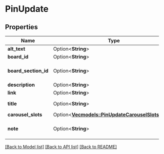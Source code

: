 # PinUpdate

## Properties

Name | Type | Description | Notes
------------ | ------------- | ------------- | -------------
**alt_text** | Option<**String**> | Pin's alternative text. | [optional]
**board_id** | Option<**String**> | The id of the board to move the Pin onto. | [optional]
**board_section_id** | Option<**String**> | <a href=\"https://help.pinterest.com/en/article/create-a-board-section\">Board section</a> ID. | [optional]
**description** | Option<**String**> | Pin description - 800 characters maximum. | [optional]
**link** | Option<**String**> | URL viewer is taken to when they click pin. | [optional]
**title** | Option<**String**> | The native pin title that creators explicitly prefer to display. | [optional]
**carousel_slots** | Option<[**Vec<models::PinUpdateCarouselSlotsInner>**](PinUpdate_carousel_slots_inner.md)> | Carousel Pin slots data. | [optional]
**note** | Option<**String**> | Private note for this Pin. <a href=\"https://help.pinterest.com/en/article/add-notes-to-your-pins\">Learn more</a>. | [optional]

[[Back to Model list]](../README.md#documentation-for-models) [[Back to API list]](../README.md#documentation-for-api-endpoints) [[Back to README]](../README.md)


